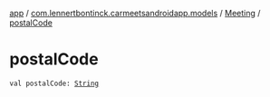 [app](../../index.md) / [com.lennertbontinck.carmeetsandroidapp.models](../index.md) / [Meeting](index.md) / [postalCode](./postal-code.md)

# postalCode

`val postalCode: `[`String`](https://kotlinlang.org/api/latest/jvm/stdlib/kotlin/-string/index.html)